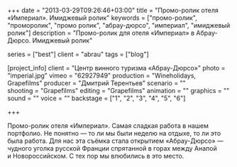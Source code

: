 +++
date = "2013-03-29T09:26:46+03:00"
title = "Промо-ролик отеля «Империал». Имиджевый ролик"
keywords = ["промо-ролик", "проморолик", "промо ролик", "абрау-дюрсо", "империал", "имиджевый ролик"]
description = "Промо-ролик для отеля «Империал» в Абрау-Дюрсо. Имиджевый ролик"

series = ["best"]
client = "abrau"
tags = ["blog"]

[project_info]
    client = "Центр винного туризма «Абрау-Дюрсо»"
    photo = "imperial.jpg"
    vimeo = "62927949"
    production = "Wineholidays, Grapefilms"
    producer = "Дмитрий Терентьев"
    scenario = ""    
    shooting = "Grapefilms"
    editing = "Grapefilms"
    animation = ""
    graphics = ""
    sound = ""
    voice = ""
    backstage = ["1", "2", "3", "4", "5", "6"]

+++

Промо-ролик отеля &laquo;Империал&raquo;. Самая сладкая работа в&nbsp;нашем портфолио. Не&nbsp;понятно&nbsp;&mdash; то&nbsp;ли мы&nbsp;были неделю на&nbsp;отдыхе, то&nbsp;ли это была работа. Для нас эта съёмка стала открытием &laquo;Абрау-Дюрсо&raquo;&nbsp;&mdash; чудного уголка русской Франции спрятанной в&nbsp;горах между Анапой и&nbsp;Новороссийском. С&nbsp;тех пор мы&nbsp;влюбились в&nbsp;это место.